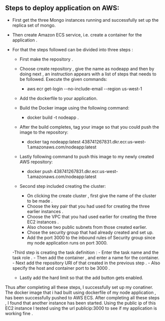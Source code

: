 ## Steps to deploy application on AWS:

- First get the three Mongo instances running and successfully set up the replica set of mongo.
- Then create Amazon ECS service, i.e. create a container for the application .
- For that the steps followed can be divided into three steps :
  - First make the repository .
  - Choose create repository , give the name as nodeapp and then by doing next , an instruction appears with a list of steps that needs to be followed.
    Execute the given commands:
      - aws ecr get-login --no-include-email --region us-west-1
  - Add the dockerfile to your application.
  - Build the Docker image using the following command:
      - docker build -t nodeapp .
  - After the build completes, tag your image so that you could push the image to the repository:
      - docker tag nodeapp:latest 438741267831.dkr.ecr.us-west-1.amazonaws.com/nodeapp:latest
  - Lastly following command to push this image to my newly created AWS repository:
      - docker push 438741267831.dkr.ecr.us-west-1.amazonaws.com/nodeapp:latest

  - Second step included creating the cluster:
      - On clicking the create cluster , first give the name of the cluster to be made .
      - Choose the key pair that you had used for creating the three earlier instances .
      - Choose the VPC that you had used earlier for creating the three EC2 instances .
      - Also choose two public subnets from those created earlier.
      - Chose the security group that had already created and set up.
      - Add the port 3000 to the inbound rules of Security group since my node application runs on port 3000.
      
   -Third step is creating the task definition :
      - Enter the task name and the task role .
      - Then add the container , and enter a name for the container.
      - Next add the repository URI of that created in the previous step .
      - Also specify the host and container port to be 3000 .

   - Lastly add the hard limit so that the add button gets enabled.

Thus after completing all these steps, I successfully set up my conatiner.
The docker image that i had built using dockerfile of my node application , has been successfully pushed to AWS ECS.
After completing all these steps , I found that another instance has been started.
Using the public ip of this EC2 instance I tested using the url publicip:3000 to see if my application is working fine .
